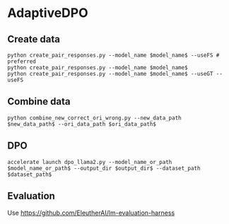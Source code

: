 # AdaptiveDPO
## Create data
```
python create_pair_responses.py --model_name $model_name$ --useFS # preferred
python create_pair_responses.py --model_name $model_name$
python create_pair_responses.py --model_name $model_name$ --useGT --useFS
```

## Combine data
```
python combine_new_correct_ori_wrong.py --new_data_path $new_data_path$ --ori_data_path $ori_data_path$
```

## DPO
```
accelerate launch dpo_llama2.py --model_name_or_path $model_name_or_path$ --output_dir $output_dir$ --dataset_path $dataset_path$
```

## Evaluation
Use https://github.com/EleutherAI/lm-evaluation-harness

